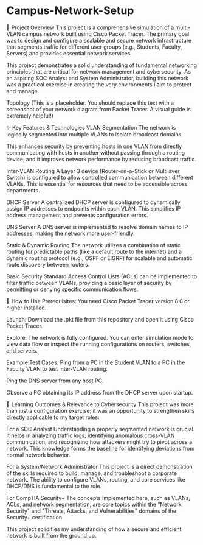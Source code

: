 # Campus-Network-Setup
📝 Project Overview
This project is a comprehensive simulation of a multi-VLAN campus network built using Cisco Packet Tracer. The primary goal was to design and configure a scalable and secure network infrastructure that segments traffic for different user groups (e.g., Students, Faculty, Servers) and provides essential network services.

This project demonstrates a solid understanding of fundamental networking principles that are critical for network management and cybersecurity. As an aspiring SOC Analyst and System Administrator, building this network was a practical exercise in creating the very environments I aim to protect and manage.

Topology
(This is a placeholder. You should replace this text with a screenshot of your network diagram from Packet Tracer. A visual guide is extremely helpful!)

✨ Key Features & Technologies
VLAN Segmentation
The network is logically segmented into multiple VLANs to isolate broadcast domains.

This enhances security by preventing hosts in one VLAN from directly communicating with hosts in another without passing through a routing device, and it improves network performance by reducing broadcast traffic.

Inter-VLAN Routing
A Layer 3 device (Router-on-a-Stick or Multilayer Switch) is configured to allow controlled communication between different VLANs. This is essential for resources that need to be accessible across departments.

DHCP Server
A centralized DHCP server is configured to dynamically assign IP addresses to endpoints within each VLAN. This simplifies IP address management and prevents configuration errors.

DNS Server
A DNS server is implemented to resolve domain names to IP addresses, making the network more user-friendly.

Static & Dynamic Routing
The network utilizes a combination of static routing for predictable paths (like a default route to the internet) and a dynamic routing protocol (e.g., OSPF or EIGRP) for scalable and automatic route discovery between routers.

Basic Security
Standard Access Control Lists (ACLs) can be implemented to filter traffic between VLANs, providing a basic layer of security by permitting or denying specific communication flows.

🚀 How to Use
Prerequisites: You need Cisco Packet Tracer version 8.0 or higher installed.

Launch: Download the .pkt file from this repository and open it using Cisco Packet Tracer.

Explore: The network is fully configured. You can enter simulation mode to view data flow or inspect the running configurations on routers, switches, and servers.

Example Test Cases:
Ping from a PC in the Student VLAN to a PC in the Faculty VLAN to test inter-VLAN routing.

Ping the DNS server from any host PC.

Observe a PC obtaining its IP address from the DHCP server upon startup.

🧠 Learning Outcomes & Relevance to Cybersecurity
This project was more than just a configuration exercise; it was an opportunity to strengthen skills directly applicable to my target roles:

For a SOC Analyst
Understanding a properly segmented network is crucial. It helps in analyzing traffic logs, identifying anomalous cross-VLAN communication, and recognizing how attackers might try to pivot across a network. This knowledge forms the baseline for identifying deviations from normal network behavior.

For a System/Network Administrator
This project is a direct demonstration of the skills required to build, manage, and troubleshoot a corporate network. The ability to configure VLANs, routing, and core services like DHCP/DNS is fundamental to the role.

For CompTIA Security+
The concepts implemented here, such as VLANs, ACLs, and network segmentation, are core topics within the "Network Security" and "Threats, Attacks, and Vulnerabilities" domains of the Security+ certification.

This project solidifies my understanding of how a secure and efficient network is built from the ground up.

